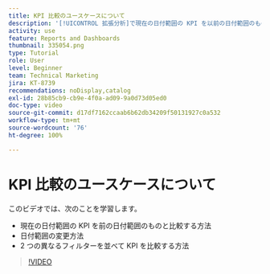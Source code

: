 ```yaml
---
title: KPI 比較のユースケースについて
description: '[!UICONTROL 拡張分析]で現在の日付範囲の KPI を以前の日付範囲のものと比較する方法と、2 つの異なるフィルターを使用して KPI を比較する方法について説明します。'
activity: use
feature: Reports and Dashboards
thumbnail: 335054.png
type: Tutorial
role: User
level: Beginner
team: Technical Marketing
jira: KT-8739
recommendations: noDisplay,catalog
exl-id: 28b85cb9-cb9e-4f0a-ad09-9a0d73d05ed0
doc-type: video
source-git-commit: d17df7162ccaab6b62db34209f50131927c0a532
workflow-type: tm+mt
source-wordcount: '76'
ht-degree: 100%

---
```


# KPI 比較のユースケースについて

このビデオでは、次のことを学習します。

* 現在の日付範囲の KPI を前の日付範囲のものと比較する方法
* 日付範囲の変更方法
* 2 つの異なるフィルターを並べて KPI を比較する方法

>[!VIDEO](https://video.tv.adobe.com/v/335054/?quality=12&learn=on&enablevpops)
